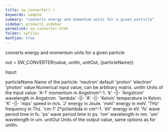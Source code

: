 ```yaml
---
title: sw_converter( )
keywords: sample
summary: "converts energy and momentum units for a given particle"
sidebar: product1_sidebar
permalink: sw_converter.html
folder: swfiles
mathjax: true
---
```

  converts energy and momentum units for a given particle
 
  out = SW_CONVERTER(value, unitIn, unitOut, {particleName}) 
 
  Input:
 
  particleName      Name of the particle:
                        'neutron'   default
                        'proton'
                        'electron'
                        'photon'
  value             Numerical input value, can be arbitrary matrix.
  unitIn            Units of the input value:
                        'A-1'       momentum in Angstrom^-1.
                        'k'         -||-
                        'Angstrom'  wavelength in Angstrom.
                        'lambda'    -||-
                        'A'         -||-
                        'Kelvin'    temperature in Kelvin.
                        'K'         -||-
                        'mps'       speed in m/s.
                        'J'         energy in Joule.
                        'meV'       energy in meV.
                        'THz'       frequency in Thz.
                        'cm-1'      2*pi/lambda in cm^-1.
                        'eV'        energy in eV.
                        'fs'        wave period time in fs.
                        'ps'        wave period time in ps.
                        'nm'        wavelength in nm.
                        'um'        wavelength in um.
  unitOut           Units of the output value, same options as for unitIn.
 
